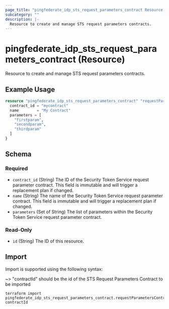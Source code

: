 ```yaml
---
page_title: "pingfederate_idp_sts_request_parameters_contract Resource - terraform-provider-pingfederate"
subcategory: ""
description: |-
  Resource to create and manage STS request parameters contracts.
---
```


# pingfederate_idp_sts_request_parameters_contract (Resource)

Resource to create and manage STS request parameters contracts.

## Example Usage

```terraform
resource "pingfederate_idp_sts_request_parameters_contract" "requestParametersContract" {
  contract_id = "mycontract"
  name        = "My Contract"
  parameters = [
    "firstparam",
    "secondparam",
    "thirdparam"
  ]
}
```

<!-- schema generated by tfplugindocs -->
## Schema

### Required

- `contract_id` (String) The ID of the Security Token Service request parameter contract. This field is immutable and will trigger a replacement plan if changed.
- `name` (String) The name of the Security Token Service request parameter contract. This field is immutable and will trigger a replacement plan if changed.
- `parameters` (Set of String) The list of parameters within the Security Token Service request parameter contract.

### Read-Only

- `id` (String) The ID of this resource.

## Import

Import is supported using the following syntax:

~> "contractId" should be the id of the STS Request Parameters Contract to be imported

```shell
terraform import pingfederate_idp_sts_request_parameters_contract.requestParametersContract contractId
```